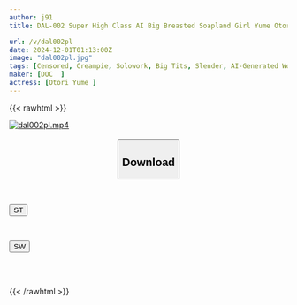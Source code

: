 ```yaml
---
author: j91
title: DAL-002 Super High Class AI Big Breasted Soapland Girl Yume Otori

url: /v/dal002pl
date: 2024-12-01T01:13:00Z
image: "dal002pl.jpg"
tags: [Censored, Creampie, Solowork, Big Tits, Slender, AI-Generated Works	]
maker: [DOC  ]
actress: [Otori Yume ]
---
```



{{< rawhtml >}}

<div class="video" data-videoid="WyXo87bmvwI0mg">
    <a href="javascript:;">
        <img src="/v/dal002pl/dal002pl.jpg" width="WIDTH" height="HEIGHT" alt="dal002pl.mp4" loading="lazy">
    </a>
</div>

<script type="text/javascript" src="https://j91.asia/asset/on-demand-st.js"></script>

<br>
  <link rel="stylesheet" href="https://j91.asia/asset/bs5.css">
  
  <center>
  <button class="btn btn-primary" type="button" data-bs-toggle="collapse" data-bs-target=".multi-collapse" aria-expanded="false" aria-controls="multiCollapseExample1 multiCollapseExample2"><h2>Download</h2></button></center>
</p>
<div class="row">
  <div class="col">
    <div class="collapse multi-collapse" id="multiCollapseExample1">
      <div class="card card-body">
	      	      <br>
<div class="buttons">  
<p><a href="/v/dal002pl/st.html" target="_blank"><button class="btn-hover color-3"><i class="fa fa-download"></i> ST</button></a></p></div>
    </div>
  </div>
</div>
  <div class="col">
    <div class="collapse multi-collapse" id="multiCollapseExample2">
      <div class="card card-body">
	      <br>
<div class="buttons">
<p><a href="/v/dal002pl/sw.html" target="_blank"><button class="btn-hover color-2"><i class="fa fa-download"></i> SW</button></a></p></div>
<br><br>
      </div>
    </div>
  </div>
</div>

{{< /rawhtml >}}